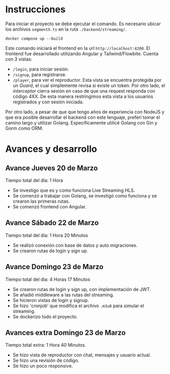 # Instrucciones 

Para iniciar el proyecto se debe ejecutar el comando. Es necesario ubicar los archivos `segmentX.ts` en la ruta `./backend/streaming/`.

```
docker compose up --build
```

Este comando iniciará el frontend en la url `http://localhost:4200`. El frontend fue desarrollado utilizando Angular y Tailwind/Flowbite. Cuenta con 3 vistas:

- `/login`, para iniciar sesión.
- `/signup`, para registrarse.
- `/player`, para ver el reproductor. Esta vista se encuentra protegida por un *Guard*, el cual simplemente revisa si existe un token. Por otro lado, el *interceptor* cierra sesión en caso de que una request responda con código 4XX. De esta manera restringimos esta vista a los usuarios registrados y con sesión iniciada.

Por otro lado, a pesar de que que tengo años de experiencia con NodeJS y que era posible desarrollar el backend con este lenguaje, preferí tomar el camino largo y utilizar Golang. Específicamente utilicé Golang con Gin y Gorm como ORM.

# Avances y desarrollo

## Avance Jueves 20 de Marzo
Tiempo total del día: 1 Hora
- Se investigo que es y como funciona Live Streaming HLS.
- Se comenzó a trabajar con Golang, se investigó como funciona y se crearon las primeras rutas.
- Se comenzó frontend con Angular.

## Avance Sábado 22 de Marzo
Tiempo total del día: 1 Hora 20 Minutos

- Se realizó conexión con base de datos y auto migraciones.
- Se crearon rutas de login y sign up.

## Avance Domingo 23 de Marzo
Tiempo total del día: 4 Horas 17 Minutos

- Se crearon rutas de login y sign up, con implementación de JWT.
- Se añadió middleware a las rutas del streaming.
- Se hicieron vistas de login y signup.
- Se hizo 'cronjob' que modifica el archivo `.m3u8` para simular el streaming. 
- Se dockerizo todo el proyecto.

## Avances extra Domingo 23 de Marzo
Tiempo total extra: 1 Hora 40 Minutos.

- Se hizo vista de reproductor con chat, mensajes y usuario actual.
- Se hizo una revisión de código.
- Se hizo un poco responsive.
